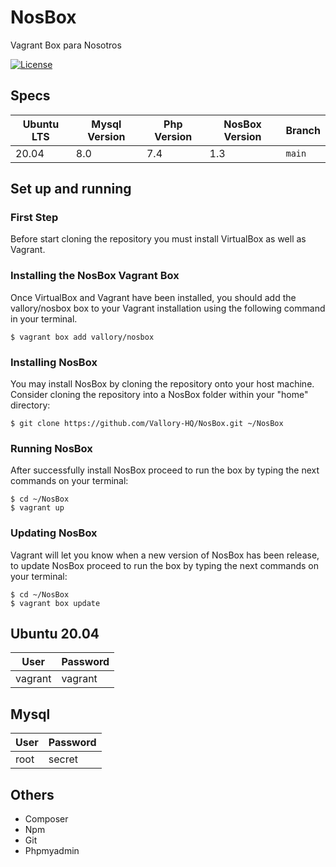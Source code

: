 # NosBox

Vagrant Box para Nosotros

<p align="left">
<a href="https://packagist.org/packages/vallory/nosbox"><img src="https://img.shields.io/badge/license-MIT-success" alt="License"> </a>
</p>


## Specs
| Ubuntu LTS | Mysql Version | Php Version | NosBox Version | Branch
| -----------| -----------   | ----------- | -----------    | -----------
| 20.04      | 8.0           | 7.4         | 1.3            | `main`

## Set up and running

### First Step

Before start cloning the repository you must install VirtualBox as well as Vagrant.

### Installing the NosBox Vagrant Box

Once VirtualBox and Vagrant have been installed, you should add the vallory/nosbox box to your Vagrant installation using the following command in your terminal.

```
$ vagrant box add vallory/nosbox
```

### Installing NosBox

You may install NosBox by cloning the repository onto your host machine. Consider cloning the repository into a NosBox folder within your "home" directory:

```
$ git clone https://github.com/Vallory-HQ/NosBox.git ~/NosBox
```

### Running NosBox

After successfully install NosBox proceed to run the box by typing the next commands on your terminal:

```
$ cd ~/NosBox
$ vagrant up
```

### Updating NosBox

Vagrant will let you know when a new version of NosBox has been release, to update NosBox proceed to run the box by typing the next commands on your terminal:

```
$ cd ~/NosBox
$ vagrant box update
```

## Ubuntu 20.04
| User    | Password |
| ------- | -------- |
| vagrant | vagrant  |

## Mysql
| User    | Password |
| ------- | -------- |
| root    | secret   |

## Others
- Composer
- Npm
- Git
- Phpmyadmin
